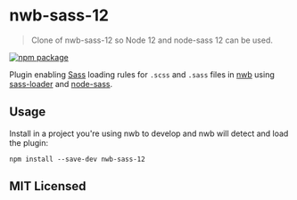# nwb-sass-12

> Clone of nwb-sass-12 so Node 12 and node-sass 12 can be used.

[![npm package][npm-badge]][npm]

Plugin enabling [Sass](http://sass-lang.com/) loading rules for `.scss` and `.sass` files in [nwb](https://github.com/insin/nwb) using [sass-loader](https://github.com/webpack-contrib/sass-loader) and [node-sass](https://github.com/sass/node-sass).

## Usage

Install in a project you're using nwb to develop and nwb will detect and load the plugin:

```
npm install --save-dev nwb-sass-12
```

## MIT Licensed

[npm-badge]: https://img.shields.io/npm/v/nwb-sass-12.svg?style=flat-square
[npm]: https://www.npmjs.org/package/nwb-sass-12
